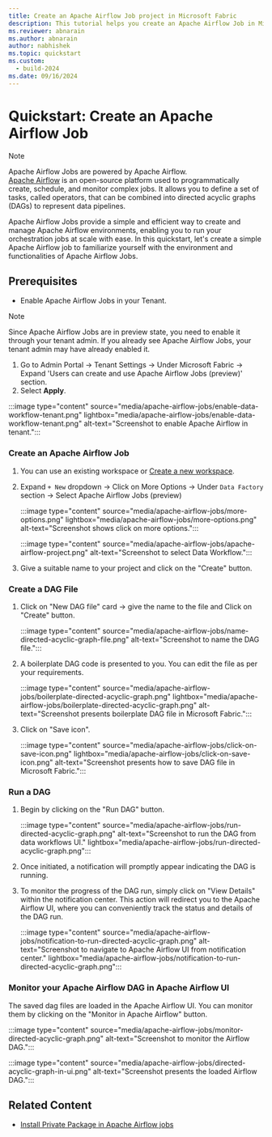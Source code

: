 ```yaml
---
title: Create an Apache Airflow Job project in Microsoft Fabric
description: This tutorial helps you create an Apache Airflow Job in Microsoft Fabric.
ms.reviewer: abnarain
ms.author: abnarain
author: nabhishek
ms.topic: quickstart
ms.custom:
  - build-2024
ms.date: 09/16/2024
---
```


# Quickstart: Create an Apache Airflow Job

> [!NOTE]
> Apache Airflow Jobs are powered by Apache Airflow. </br> [Apache Airflow](https://airflow.apache.org/) is an open-source platform used to programmatically create, schedule, and monitor complex jobs. It allows you to define a set of tasks, called operators, that can be combined into directed acyclic graphs (DAGs) to represent data pipelines.

Apache Airflow Jobs provide a simple and efficient way to create and manage Apache Airflow environments, enabling you to run your orchestration jobs at scale with ease. In this quickstart, let's create a simple Apache Airflow job to familiarize yourself with the environment and functionalities of Apache Airflow Jobs.

## Prerequisites

- Enable Apache Airflow Jobs in your Tenant.

> [!NOTE]
> Since Apache Airflow Jobs are in preview state, you need to enable it through your tenant admin. If you already see Apache Airflow Jobs, your tenant admin may have already enabled it.

1. Go to Admin Portal -> Tenant Settings -> Under Microsoft Fabric -> Expand 'Users can create and use Apache Airflow Jobs (preview)' section.
2. Select **Apply**.

:::image type="content" source="media/apache-airflow-jobs/enable-data-workflow-tenant.png" lightbox="media/apache-airflow-jobs/enable-data-workflow-tenant.png" alt-text="Screenshot to enable Apache Airflow in tenant.":::

### Create an Apache Airflow Job

1. You can use an existing workspace or [Create a new workspace](../get-started/create-workspaces.md).

2. Expand `+ New` dropdown -> Click on More Options -> Under `Data Factory` section -> Select Apache Airflow Jobs (preview)

   :::image type="content" source="media/apache-airflow-jobs/more-options.png" lightbox="media/apache-airflow-jobs/more-options.png" alt-text="Screenshot shows click on more options.":::

   :::image type="content" source="media/apache-airflow-jobs/apache-airflow-project.png" alt-text="Screenshot to select Data Workflow.":::

3. Give a suitable name to your project and click on the "Create" button.

### Create a DAG File

1. Click on "New DAG file" card -> give the name to the file and Click on "Create" button.

   :::image type="content" source="media/apache-airflow-jobs/name-directed-acyclic-graph-file.png" alt-text="Screenshot to name the DAG file.":::

2. A boilerplate DAG code is presented to you. You can edit the file as per your requirements.

   :::image type="content" source="media/apache-airflow-jobs/boilerplate-directed-acyclic-graph.png" lightbox="media/apache-airflow-jobs/boilerplate-directed-acyclic-graph.png" alt-text="Screenshot presents boilerplate DAG file in Microsoft Fabric.":::

3. Click on "Save icon".

   :::image type="content" source="media/apache-airflow-jobs/click-on-save-icon.png" lightbox="media/apache-airflow-jobs/click-on-save-icon.png" alt-text="Screenshot presents how to save DAG file in Microsoft Fabric.":::

### Run a DAG

1. Begin by clicking on the "Run DAG" button.

   :::image type="content" source="media/apache-airflow-jobs/run-directed-acyclic-graph.png" alt-text="Screenshot to run the DAG from data workflows UI." lightbox="media/apache-airflow-jobs/run-directed-acyclic-graph.png":::

2. Once initiated, a notification will promptly appear indicating the DAG is running.

3. To monitor the progress of the DAG run, simply click on "View Details" within the notification center. This action will redirect you to the Apache Airflow UI, where you can conveniently track the status and details of the DAG run.

   :::image type="content" source="media/apache-airflow-jobs/notification-to-run-directed-acyclic-graph.png" alt-text="Screenshot to navigate to Apache Airflow UI from notification center." lightbox="media/apache-airflow-jobs/notification-to-run-directed-acyclic-graph.png":::

### Monitor your Apache Airflow DAG in Apache Airflow UI

The saved dag files are loaded in the Apache Airflow UI. You can monitor them by clicking on the "Monitor in Apache Airflow" button.

:::image type="content" source="media/apache-airflow-jobs/monitor-directed-acyclic-graph.png" alt-text="Screenshot to monitor the Airflow DAG.":::

:::image type="content" source="media/apache-airflow-jobs/directed-acyclic-graph-in-ui.png" alt-text="Screenshot presents the loaded Airflow DAG.":::

## Related Content

- [Install Private Package in Apache Airflow jobs](apache-airflow-jobs-install-private-package.md)
